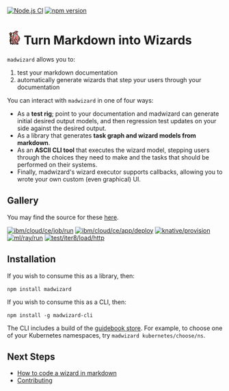 [![Node.js CI](https://github.com/guidebooks/madwizard/actions/workflows/test.yml/badge.svg)](https://github.com/guidebooks/madwizard/actions/workflows/test.yml) [![npm version](https://badge.fury.io/js/madwizard.svg)](https://badge.fury.io/js/madwizard)

# <img src=".github/madwizard.gif" title="madwizard" height="32"> Turn Markdown into Wizards

`madwizard` allows you to:

1. test your markdown documentation
2. automatically generate wizards that step your users through your documentation

You can interact with `madwizard` in one of four ways:

- As a **test rig**; point to your documentation and madwizard can generate initial desired output models, and then regression test updates on your side against the desired output.
- As a library that generates **task graph and wizard models from markdown**.
- As an **ASCII CLI tool** that executes the wizard model, stepping users through the choices they need to make and the tasks that should be performed on their systems.
- Finally, madwizard's wizard executor supports callbacks, allowing you to wrote your own custom (even graphical) UI.

## Gallery

You may find the source for these [here](https://github.com/guidebooks/store/tree/main/guidebooks).

<a target="_blank" href="https://asciinema.org/a/0jFdCBTs76MVzHXZ94FFHg2aR"><img width="260" alt="ibm/cloud/ce/job/run" title="ibm/cloud/ce/job/run" src="https://asciinema.org/a/0jFdCBTs76MVzHXZ94FFHg2aR.svg"></a>
<a target="_blank" href="https://asciinema.org/a/KXm9iScAAwEzDi6WIxSMbxhwh"><img width="260" alt="ibm/cloud/ce/app/deploy" title="ibm/cloud/ce/app/deploy" src="https://asciinema.org/a/KXm9iScAAwEzDi6WIxSMbxhwh.svg"></a>
<a target="_blank" href="https://asciinema.org/a/Pnbg3QnT9ujj0YAfEizOyNkzi"><img width="260" alt="knative/provision" title="knative/provision" src="https://asciinema.org/a/Pnbg3QnT9ujj0YAfEizOyNkzi.svg"></a>
<a target="_blank" href="https://asciinema.org/a/Z5CCiLaJl0gSaeZ7suxPkajKV"><img width="260" alt="ml/ray/run" title="ml/ray/run" src="https://asciinema.org/a/Z5CCiLaJl0gSaeZ7suxPkajKV.svg"></a>
<a target="_blank" href="https://asciinema.org/a/FdrDQaBUIIZiKPts9kwp6iogo"><img width="260" alt="test/iter8/load/http" title="test/iter8/load/http" src="https://asciinema.org/a/FdrDQaBUIIZiKPts9kwp6iogo.svg"></a>

## Installation

If you wish to consume this as a library, then:

```shell
npm install madwizard
```

If you wish to consume this as a CLI, then:

```shell
npm install -g madwizard-cli
```

The CLI includes a build of the [guidebook
store](https://github.com/guidebooks/store). For example, to choose
one of your Kubernetes namespaces, try `madwizard
kubernetes/choose/ns`.

## Next Steps

- [How to code a wizard in markdown](./docs/markdown#readme)
- [Contributing](./docs/dev#readme)
